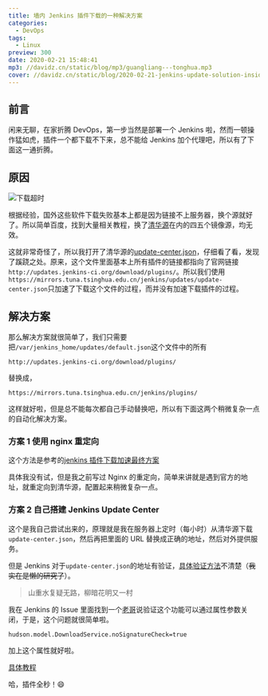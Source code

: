 ```yaml
---
title: 墙内 Jenkins 插件下载的一种解决方案
categories:
  - DevOps
tags:
  - Linux
preview: 300
date: 2020-02-21 15:48:41
mp3: //davidz.cn/static/blog/mp3/guangliang---tonghua.mp3
cover: //davidz.cn/static/blog/2020-02-21-jenkins-update-solution-inside-gfw/intro.png
---
```


## 前言

闲来无聊，在家折腾 DevOps，第一步当然是部署一个 Jenkins 啦，然而一顿操作猛如虎，插件一个都下载不下来，总不能给 Jenkins 加个代理吧，所以有了下面这一通折腾。

## 原因

![下载超时](//davidz.cn/static/blog/2020-02-21-jenkins-update-solution-inside-gfw/intro.png)

根据经验，国外这些软件下载失败基本上都是因为链接不上服务器，换个源就好了。所以简单百度，找到大量相关教程，换了[清华源](https://mirrors.tuna.tsinghua.edu.cn/)在内的四五个镜像源，均无效。

这就非常奇怪了，所以我打开了清华源的[update-center.json](https://mirrors.tuna.tsinghua.edu.cn/jenkins/updates/update-center.json)，仔细看了看，发现了蹊跷之处。原来，这个文件里面基本上所有插件的链接都指向了官网链接`http://updates.jenkins-ci.org/download/plugins/`。所以我们使用`https://mirrors.tuna.tsinghua.edu.cn/jenkins/updates/update-center.json`只加速了下载这个文件的过程，而并没有加速下载插件的过程。

## 解决方案

那么解决方案就很简单了，我们只需要把`/var/jenkins_home/updates/default.json`这个文件中的所有

```htmlmixed
http://updates.jenkins-ci.org/download/plugins/
```

替换成，

```htmlmixed
https://mirrors.tuna.tsinghua.edu.cn/jenkins/plugins/
```

这样就好啦，但是总不能每次都自己手动替换吧，所以有下面这两个稍微复杂一点的自动化解决方案。

### 方案 1 使用 nginx 重定向

这个方法是参考的[jenkins 插件下载加速最终方案](https://my.oschina.net/VASKS/blog/3106314)

具体我没有试，但是我之前写过 Nginx 的重定向，简单来讲就是遇到官方的地址，就重定向到清华源，配置起来稍微复杂一点。

### 方案 2 自己搭建 Jenkins Update Center

这个是我自己尝试出来的，原理就是我在服务器上定时（每小时）从清华源下载`update-center.json`，然后再把里面的 URL 替换成正确的地址，然后对外提供服务。

但是 Jenkins 对于`update-center.json`的地址有验证，[具体验证方法](https://github.com/jenkins-zh/mirror-adapter)不清楚（~~我实在是懒的研究了~~）。

> 山重水复疑无路，柳暗花明又一村

我在 Jenkins 的 Issue 里面找到一个[老哥](https://issues.jenkins-ci.org/browse/JENKINS-11598?focusedCommentId=212431&page=com.atlassian.jira.plugin.system.issuetabpanels%3Acomment-tabpanel#comment-212431)说验证这个功能可以通过属性参数关闭，于是，这个问题就很简单啦。

```shell
hudson.model.DownloadService.noSignatureCheck=true
```

加上这个属性就好啦。

[具体教程](https://jenkins-update.davidz.cn/)

哈，插件全秒！:smile:
